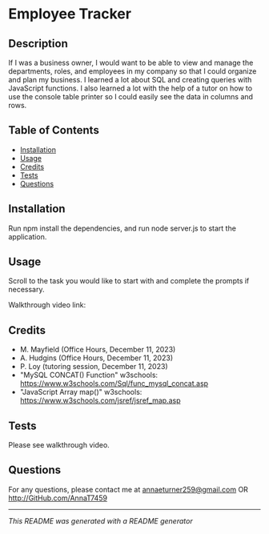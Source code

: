 # Employee Tracker

## Description
If I was a business owner, I would want to be able to view and manage the departments, roles, and employees in my company so that I could organize and plan my business. I learned a lot about SQL and creating queries with JavaScript functions. I also learned a lot with the help of a tutor on how to use the console table printer so I could easily see the data in columns and rows.

## Table of Contents
- [Installation](#installation)
- [Usage](#usage)
- [Credits](#credits)
- [Tests](#tests)
- [Questions](#questions)

## Installation
Run npm install the dependencies, and run node server.js to start the application.

## Usage
Scroll to the task you would like to start with and complete the prompts if necessary.

Walkthrough video link:

## Credits
- M. Mayfield (Office Hours, December 11, 2023)
- A. Hudgins (Office Hours, December 11, 2023)
- P. Loy (tutoring session, December 11, 2023)
- "MySQL CONCAT() Function" w3schools: https://www.w3schools.com/Sql/func_mysql_concat.asp
- "JavaScript Array map()" w3schools: https://www.w3schools.com/jsref/jsref_map.asp

## Tests
Please see walkthrough video.

## Questions
For any questions, please contact me at annaeturner259@gmail.com OR http://GitHub.com/AnnaT7459

---

*This README was generated with a README generator*